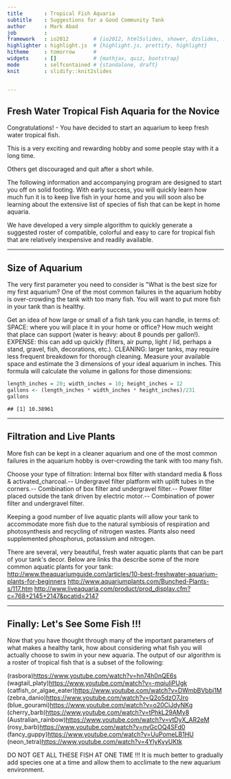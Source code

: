 ```yaml
---
title       : Tropical Fish Aquaria
subtitle    : Suggestions for a Good Community Tank
author      : Mark Abad
job         : 
framework   : io2012        # {io2012, html5slides, shower, dzslides, ...}
highlighter : highlight.js  # {highlight.js, prettify, highlight}
hitheme     : tomorrow      # 
widgets     : []            # {mathjax, quiz, bootstrap}
mode        : selfcontained # {standalone, draft}
knit        : slidify::knit2slides


---
```


## Fresh Water Tropical Fish Aquaria for the Novice
Congratulations! - You have decided to start an aquarium to keep fresh water tropical fish.

This is a very exciting and rewarding hobby and some people stay with it a long time.

Others get discouraged and quit after a short while. 

The following information and accompanying program are designed to start you off on solid footing.
With early success, you will quickly learn how much fun it is to keep live fish in your home and you 
will soon also be learning about the extensive list of species of fish that can be kept in home aquaria.

We have developed a very simple algorithm to quickly generate a suggested roster of compatible, 
colorful and easy to care for tropical fish that are relatively inexpensive and readily available.

---

## Size of Aquarium
The very first parameter you need to consider is "What is the best size for my first aquarium?
One of the most common failures in the aquarium hobby is over-crowding the tank with too many fish.  You will want to put more fish in your tank than is healthy.

Get an idea of how large or small of a fish tank you can handle, in terms of:
SPACE: where you will place it in your home or office?  How much weight that place can support (water is heavy:  about 8 pounds per gallon!).
EXPENSE: this can add up quickly (filters, air pump, light / lid, perhaps a stand, gravel, fish, decorations, etc.). CLEANING: larger tanks, may require less frequent breakdown for thorough cleaning. Measure your available space and estimate the 3 dimensions of your ideal aquarium in inches.  This formula will calculate the volume in gallons for those dimensions:

```r
length_inches = 20; width_inches = 10; height_inches = 12
gallons <- (length_inches * width_inches * height_inches)/231
gallons
```

```
## [1] 10.38961
```

---

## Filtration and Live Plants
More fish can be kept in a cleaner aquarium and one of the most common failures in the aquarium hobby is 
over-crowding the tank with too many fish.

Choose your type of filtration:
Internal box filter with standard media & floss & activated_charcoal.--
Undergravel filter platform with uplift tubes in the corners.--
Combination of box filter and undergravel filter.--
Power filter placed outside the tank driven by electric motor.--
Combination of power filter and undergravel filter.

Keeping a good number of live aquatic plants will allow your tank to accommodate more fish
due to the natural symbiosis of respiration and photosynthesis and recycling of nitrogen wastes. Plants also need supplemented phosphorus, potassium and nitrogen.

There are several, very beautiful, fresh water aquatic plants that can be part of your tank's decor.  Below are links tha describe some of the more common aquatic plants for your tank:
http://www.theaquariumguide.com/articles/10-best-freshwater-aquarium-plants-for-beginners
http://www.aquariumplants.com/Bunched-Plants-s/117.htm
http://www.liveaquaria.com/product/prod_display.cfm?c=768+2145+2147&pcatid=2147

---

## Finally:  Let's See Some Fish !!!
Now that you have thought through many of the important parameters of what makes a healthy tank,
how about considering what fish you will actually choose to swim in your new aquaria. The output of our algorithm is a roster of tropical fish that is a subset of the following:  

(rasbora)https://www.youtube.com/watch?v=hn74h0nQE6s
(wagtail_platy)https://www.youtube.com/watch?v=-mqiuliPUgk
(catfish_or_algae_eater)https://www.youtube.com/watch?v=DWmbBVbbi1M
(zebra_danio)https://www.youtube.com/watch?v=Q2o5dzO7Jro
(blue_gourami)https://www.youtube.com/watch?v=o20CjJdyNKg
(cherry_barb)https://www.youtube.com/watch?v=tPhkL29AMy8
(Australian_rainbow)https://www.youtube.com/watch?v=vtDyX_AR2eM
(rosy_barb)https://www.youtube.com/watch?v=nvGcOQ4SFd0
(fancy_guppy)https://www.youtube.com/watch?v=UuPomeLB1HU
(neon_tetra)https://www.youtube.com/watch?v=4YlyKyyUKtk

DO NOT GET ALL THESE FISH AT ONE TIME !!!
It is much better to gradually add species one at a time and allow them to acclimate to the new aquarium environment.


